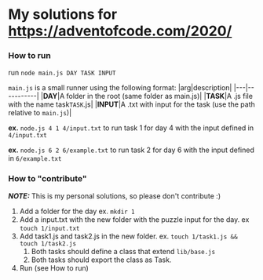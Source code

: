 # My solutions for https://adventofcode.com/2020/

### How to run
run `node main.js DAY TASK INPUT`

`main.js` is a small runner using the following format:
|arg|description|
|---|-----------|
|**DAY**|A folder in the root (same folder as main.js)|
|**TASK**|A .js file with the name task`TASK`.js|
|**INPUT**|A .txt with input for the task (use the path relative to `main.js`)|

**ex.** `node.js 4 1 4/input.txt` to run task 1 for day 4 with the input defined in `4/input.txt`

**ex.** `node.js 6 2 6/example.txt` to run task 2 for day 6 with the input defined in `6/example.txt`


### How to "contribute"
***NOTE:*** This is my personal solutions, so please don't contribute :)

1. Add a folder for the day ex.  `mkdir 1`
2. Add a input.txt with the new folder with the puzzle input for the day. ex `touch 1/input.txt`
3. Add task1.js and task2.js in the new folder. ex. `touch 1/task1.js && touch 1/task2.js`
    1. Both tasks should define a class that extend `lib/base.js`
    2. Both tasks should export the class as Task.
4. Run (see How to run)
